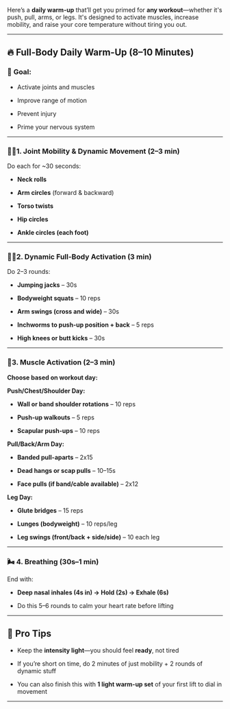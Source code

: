 Here’s a **daily warm-up** that’ll get you primed for **any workout**—whether it's push, pull, arms, or legs. It's designed to activate muscles, increase mobility, and raise your core temperature without tiring you out.

---

## 🔥 **Full-Body Daily Warm-Up (8–10 Minutes)**

### 🧠 **Goal:**

- Activate joints and muscles
    
- Improve range of motion
    
- Prevent injury
    
- Prime your nervous system
    

---

### 🧍‍♂️**1. Joint Mobility & Dynamic Movement (2–3 min)**

Do each for ~30 seconds:

- **Neck rolls**
    
- **Arm circles** (forward & backward)
    
- **Torso twists**
    
- **Hip circles**
    
- **Ankle circles (each foot)**
    

---

### 🚶‍♂️**2. Dynamic Full-Body Activation (3 min)**

Do 2–3 rounds:

- **Jumping jacks** – 30s
    
- **Bodyweight squats** – 10 reps
    
- **Arm swings (cross and wide)** – 30s
    
- **Inchworms to push-up position + back** – 5 reps
    
- **High knees or butt kicks** – 30s
    

---

### 🧱**3. Muscle Activation (2–3 min)**

**Choose based on workout day:**

**Push/Chest/Shoulder Day:**

- **Wall or band shoulder rotations** – 10 reps
    
- **Push-up walkouts** – 5 reps
    
- **Scapular push-ups** – 10 reps
    

**Pull/Back/Arm Day:**

- **Banded pull-aparts** – 2x15
    
- **Dead hangs or scap pulls** – 10–15s
    
- **Face pulls (if band/cable available)** – 2x12
    

**Leg Day:**

- **Glute bridges** – 15 reps
    
- **Lunges (bodyweight)** – 10 reps/leg
    
- **Leg swings (front/back + side/side)** – 10 each leg
    

---

### 🌬️ **4. Breathing (30s–1 min)**

End with:

- **Deep nasal inhales (4s in) → Hold (2s) → Exhale (6s)**
    
- Do this 5–6 rounds to calm your heart rate before lifting
    

---

## 🧠 Pro Tips

- Keep the **intensity light**—you should feel **ready**, not tired
    
- If you’re short on time, do 2 minutes of just mobility + 2 rounds of dynamic stuff
    
- You can also finish this with **1 light warm-up set** of your first lift to dial in movement
    

---

